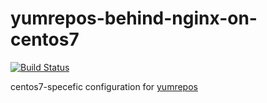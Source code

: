# yumrepos-behind-nginx-on-centos7

[![Build Status](https://travis-ci.org/arnehilmann/yumrepos-behind-nginx-on-centos7.svg?branch=master)](https://travis-ci.org/arnehilmann/yumrepos-behind-nginx-on-centos7)

centos7-specefic configuration for [yumrepos](https://github.com/arnehilmann/yumrepos)
